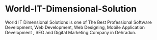# World-IT-Dimensional-Solution
World IT Dimensional Solutions is one of The Best Professional Software Development, Web Development, Web Designing, Mobile Application Development , SEO and Digital Marketing Company in Dehradun.
